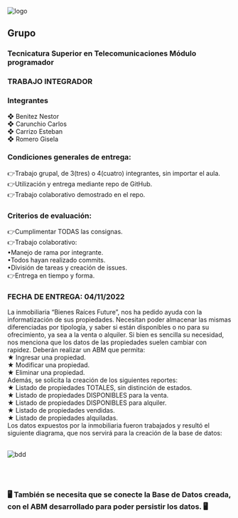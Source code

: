 ![logo](https://user-images.githubusercontent.com/110072008/196318954-f03b9cbf-0fed-41a8-a383-5016b31f497c.png)

## Grupo 
### **Tecnicatura Superior en Telecomunicaciones Módulo programador**

### **TRABAJO INTEGRADOR**


### **Integrantes**

❖ Benitez Nestor<br/>
❖ Carunchio Carlos<br/>
❖ Carrizo Esteban<br/>
❖ Romero Gisela<br/>


### **Condiciones generales de entrega:**


👉Trabajo grupal, de 3(tres) o 4(cuatro) integrantes, sin importar
el aula.<br/>
👉Utilización y entrega mediante repo de GitHub.<br/>
👉Trabajo colaborativo demostrado en el repo.<br/>

### **Criterios de evaluación:**
👉Cumplimentar TODAS las consignas.<br/>
👉Trabajo colaborativo:<br/>
•Manejo de rama por integrante.<br/>
•Todos hayan realizado commits.<br/>
•División de tareas y creación de issues.<br/>
👉Entrega en tiempo y forma.<br/>

### **FECHA DE ENTREGA: 04/11/2022**

La inmobiliaria “Bienes Raíces Future”, nos ha pedido ayuda con la
informatización de sus propiedades. Necesitan poder almacenar
las mismas diferenciadas por tipología, y saber si están
disponibles o no para su ofrecimiento, ya sea a la venta o alquiler.
Si bien es sencilla su necesidad, nos menciona que los datos de
las propiedades suelen cambiar con rapidez.
Deberán realizar un ABM que permita:<br/>
★ Ingresar una propiedad.<br/>
★ Modificar una propiedad.<br/>
★ Eliminar una propiedad.<br/>
Además, se solicita la creación de los siguientes reportes:<br/>
★ Listado de propiedades TOTALES, sin distinción de estados.<br/>
★ Listado de propiedades DISPONIBLES para la venta.<br/>
★ Listado de propiedades DISPONIBLES para alquiler.<br/>
★ Listado de propiedades vendidas.<br/>
★ Listado de propiedades alquiladas.<br/>
Los datos expuestos por la inmobiliaria fueron trabajados y
resultó el siguiente diagrama, que nos servirá para la creación de
la base de datos:
<br/>
<br/>

![bdd](https://user-images.githubusercontent.com/110072008/196318771-42e58d74-113c-46c3-b042-605904211d28.png)

<br/>
<br/>

### 🖥️ **También se necesita que se conecte la Base de Datos creada, con el ABM desarrollado para poder persistir los datos.** 🖥️
